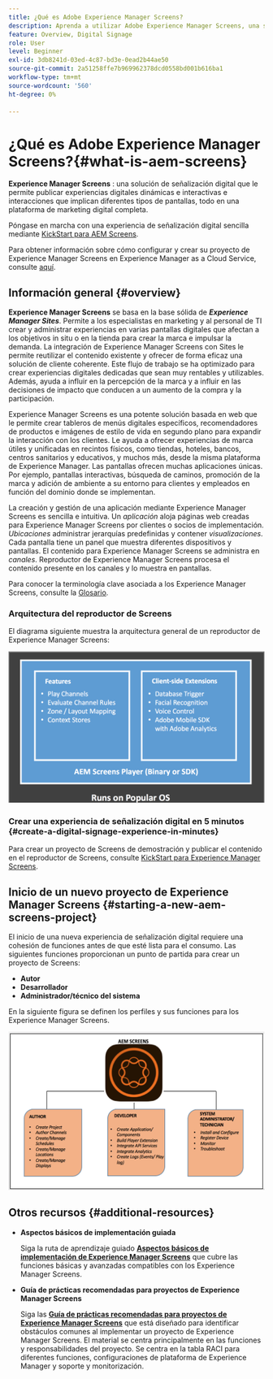 ```yaml
---
title: ¿Qué es Adobe Experience Manager Screens?
description: Aprenda a utilizar Adobe Experience Manager Screens, una solución de señalización digital que le permite publicar interacciones y experiencias digitales dinámicas e interactivas que impliquen distintos tipos de pantallas, todo en una plataforma de marketing digital completa.
feature: Overview, Digital Signage
role: User
level: Beginner
exl-id: 3db8241d-03ed-4c87-bd3e-0ead2b44ae50
source-git-commit: 2a51258ffe7b969962378dcd0558bd001b616ba1
workflow-type: tm+mt
source-wordcount: '560'
ht-degree: 0%

---
```


# ¿Qué es Adobe Experience Manager Screens?{#what-is-aem-screens}

**Experience Manager Screens** : una solución de señalización digital que le permite publicar experiencias digitales dinámicas e interactivas e interacciones que implican diferentes tipos de pantallas, todo en una plataforma de marketing digital completa.

Póngase en marcha con una experiencia de señalización digital sencilla mediante [KickStart para AEM Screens](kickstart-for-aem-screens.md).

Para obtener información sobre cómo configurar y crear su proyecto de Experience Manager Screens en Experience Manager as a Cloud Service, consulte [aquí](https://experienceleague.adobe.com/es/docs/experience-manager-screens/using/about-guide).

## Información general {#overview}

**Experience Manager Screens** se basa en la base sólida de ***Experience Manager Sites***. Permite a los especialistas en marketing y al personal de TI crear y administrar experiencias en varias pantallas digitales que afectan a los objetivos in situ o en la tienda para crear la marca e impulsar la demanda. La integración de Experience Manager Screens con Sites le permite reutilizar el contenido existente y ofrecer de forma eficaz una solución de cliente coherente. Este flujo de trabajo se ha optimizado para crear experiencias digitales dedicadas que sean muy rentables y utilizables. Además, ayuda a influir en la percepción de la marca y a influir en las decisiones de impacto que conducen a un aumento de la compra y la participación.

Experience Manager Screens es una potente solución basada en web que le permite crear tableros de menús digitales específicos, recomendadores de productos e imágenes de estilo de vida en segundo plano para expandir la interacción con los clientes. Le ayuda a ofrecer experiencias de marca útiles y unificadas en recintos físicos, como tiendas, hoteles, bancos, centros sanitarios y educativos, y muchos más, desde la misma plataforma de Experience Manager. Las pantallas ofrecen muchas aplicaciones únicas. Por ejemplo, pantallas interactivas, búsqueda de caminos, promoción de la marca y adición de ambiente a su entorno para clientes y empleados en función del dominio donde se implementan.

La creación y gestión de una aplicación mediante Experience Manager Screens es sencilla e intuitiva. Un *aplicación* aloja páginas web creadas para Experience Manager Screens por clientes o socios de implementación. *Ubicaciones* administrar jerarquías predefinidas y contener *visualizaciones*. Cada pantalla tiene un panel que muestra diferentes dispositivos y pantallas. El contenido para Experience Manager Screens se administra en *canales*. Reproductor de Experience Manager Screens procesa el contenido presente en los canales y lo muestra en pantallas.

Para conocer la terminología clave asociada a los Experience Manager Screens, consulte la [Glosario](screens-glossary.md).

### Arquitectura del reproductor de Screens

El diagrama siguiente muestra la arquitectura general de un reproductor de Experience Manager Screens:

![chlimage_1-29](assets/chlimage_1-29.png)

### Crear una experiencia de señalización digital en 5 minutos {#create-a-digital-signage-experience-in-minutes}

Para crear un proyecto de Screens de demostración y publicar el contenido en el reproductor de Screens, consulte [KickStart para Experience Manager Screens](kickstart-for-aem-screens.md).

## Inicio de un nuevo proyecto de Experience Manager Screens {#starting-a-new-aem-screens-project}

El inicio de una nueva experiencia de señalización digital requiere una cohesión de funciones antes de que esté lista para el consumo. Las siguientes funciones proporcionan un punto de partida para crear un proyecto de Screens:

* **Autor**
* **Desarrollador**
* **Administrador/técnico del sistema**

En la siguiente figura se definen los perfiles y sus funciones para los Experience Manager Screens.

![chlimage_1-30](assets/chlimage_1-30.png)


## Otros recursos {#additional-resources}

* **Aspectos básicos de implementación guiada**

  Siga la ruta de aprendizaje guiado **[Aspectos básicos de implementación de Experience Manager Screens](https://experienceleague.adobe.com/?launch=AEM-7a)** que cubre las funciones básicas y avanzadas compatibles con los Experience Manager Screens.

* **Guía de prácticas recomendadas para proyectos de Experience Manager Screens**

  Siga las **[Guía de prácticas recomendadas para proyectos de Experience Manager Screens](/help/using/about-guide.md)** que está diseñado para identificar obstáculos comunes al implementar un proyecto de Experience Manager Screens. El material se centra principalmente en las funciones y responsabilidades del proyecto. Se centra en la tabla RACI para diferentes funciones, configuraciones de plataforma de Experience Manager y soporte y monitorización.

<!-- DEAD LINK * **New Adobe Customer Support Experience**

   Follow **[Customer One for Enterprise Help](https://docs.adobe.com/content/help/en/customer-one/using/home.htmlhome.html#)** to learn more about Admin Console Support tickets. -->
